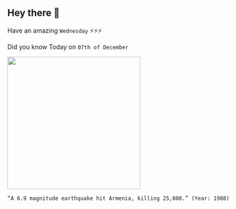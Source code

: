 ## Hey there 👋
Have an amazing `Wednesday` ⚡⚡⚡

Did you know Today on `07th of December`
 
 [<img src="https://upload.wikimedia.org/wikipedia/commons/4/47/Relief_Map_of_Armenia.png" width="300" />](https://en.wikipedia.org/wiki/1988_Armenian_earthquake) 
 ```
“A 6.9 magnitude earthquake hit Armenia, killing 25,000.” (Year: 1988)
```
